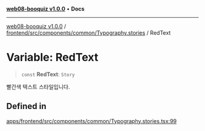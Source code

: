 [**web08-booquiz v1.0.0**](../../../../../../README.md) • **Docs**

***

[web08-booquiz v1.0.0](../../../../../../modules.md) / [frontend/src/components/common/Typography.stories](../README.md) / RedText

# Variable: RedText

> `const` **RedText**: `Story`

빨간색 텍스트 스타일입니다.

## Defined in

[apps/frontend/src/components/common/Typography.stories.tsx:99](https://github.com/boostcampwm-2024/web08-BooQuiz/blob/7e828c98e22bdcb5cd4d46c7c476fd54ffa246ae/apps/frontend/src/components/common/Typography.stories.tsx#L99)
